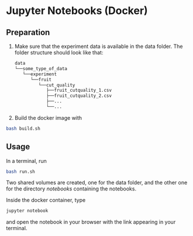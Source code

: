 # Jupyter Notebooks (Docker)

## Preparation

1. Make sure that the experiment data is available in the data folder. The folder structure should look like that:
   ```bash
   data
   └──some_type_of_data
      └──experiment
         └──fruit
            └──cut_quality
               ├──fruit_cutquality_1.csv
               ├──fruit_cutquality_2.csv
               ├──...
               └──...
   ```
2. Build the docker image with

```bash
bash build.sh
```

## Usage

In a terminal, run

```bash
bash run.sh
```

Two shared volumes are created, one for the data folder, and the other one for the directory *notebooks* containing the
notebooks.

Inside the docker container, type

```bash
jupyter notebook
```

and open the notebook in your browser with the link appearing in your terminal.